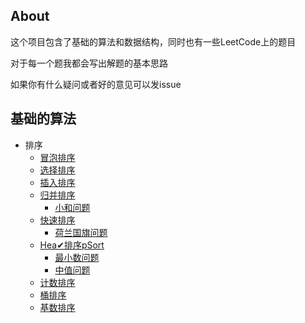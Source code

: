 ## About
这个项目包含了基础的算法和数据结构，同时也有一些LeetCode上的题目

对于每一个题我都会写出解题的基本思路

如果你有什么疑问或者好的意见可以发issue


## 基础的算法
- 排序
    - [冒泡排序](https://github.com/whyalwaysmea/Java-Algorithm/blob/master/sort/BubbleSort.md)    
    - [选择排序](https://github.com/whyalwaysmea/Java-Algorithm/blob/master/sort/SelectionSort.md)     
    - [插入排序](https://github.com/whyalwaysmea/Java-Algorithm/blob/master/sort/InsertionSort.md)    
    - [归并排序](https://github.com/whyalwaysmea/Java-Algorithm/blob/master/sort/MergeSort.md)    
        - [小和问题](https://github.com/whyalwaysmea/Java-Algorithm/blob/master/sort/SmallSum.md)         
    - [快速排序](https://github.com/whyalwaysmea/Java-Algorithm/blob/master/sort/QuickSort.md)   
        - [荷兰国旗问题](https://github.com/whyalwaysmea/Java-Algorithm/blob/master/sort/NetherlandsSort.md)    
    - [Hea✔排序pSort](https://github.com/whyalwaysmea/Java-Algorithm/blob/master/sort/HeapSort.md)   
        - [最小数问题](https://github.com/whyalwaysmea/Java-Algorithm/blob/master/sort/LargestNumber.md)   
        - [中值问题](https://github.com/whyalwaysmea/Java-Algorithm/blob/master/sort/MedianValue.md)   
    - [计数排序](https://github.com/whyalwaysmea/Java-Algorithm/blob/master/sort/CountingSort.md)       
    - [桶排序](https://github.com/whyalwaysmea/Java-Algorithm/blob/master/sort/BucketSort.md)       
    - [基数排序](https://github.com/whyalwaysmea/Java-Algorithm/blob/master/sort/RadixSort.md)        
    

